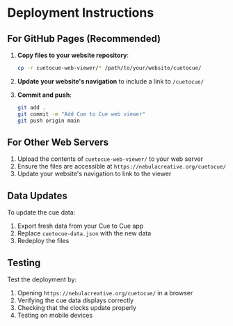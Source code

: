 # Deployment Instructions

## For GitHub Pages (Recommended)

1. **Copy files to your website repository**:
   ```bash
   cp -r cuetocue-web-viewer/* /path/to/your/website/cuetocue/
   ```

2. **Update your website's navigation** to include a link to `/cuetocue/`

3. **Commit and push**:
   ```bash
   git add .
   git commit -m "Add Cue to Cue web viewer"
   git push origin main
   ```

## For Other Web Servers

1. Upload the contents of `cuetocue-web-viewer/` to your web server
2. Ensure the files are accessible at `https://nebulacreative.org/cuetocue/`
3. Update your website's navigation to link to the viewer

## Data Updates

To update the cue data:

1. Export fresh data from your Cue to Cue app
2. Replace `cuetocue-data.json` with the new data
3. Redeploy the files

## Testing

Test the deployment by:
1. Opening `https://nebulacreative.org/cuetocue/` in a browser
2. Verifying the cue data displays correctly
3. Checking that the clocks update properly
4. Testing on mobile devices

